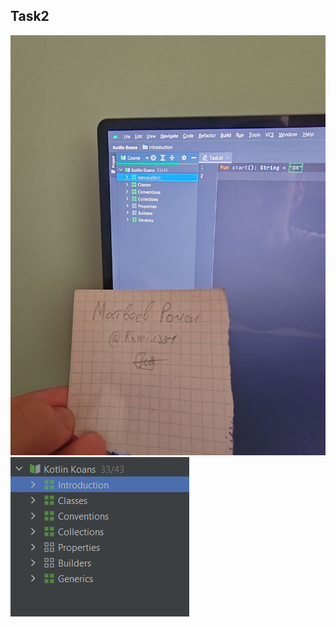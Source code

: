 ## Task2
![image](https://github.com/Mobile-Developement-School-23/android-todo-app-romiusse/blob/task2/photo_2023-06-23_14-28-01.jpg)
![image](https://github.com/Mobile-Developement-School-23/android-todo-app-romiusse/blob/task2/Снимок%20экрана%202023-06-23%20142644.png)
